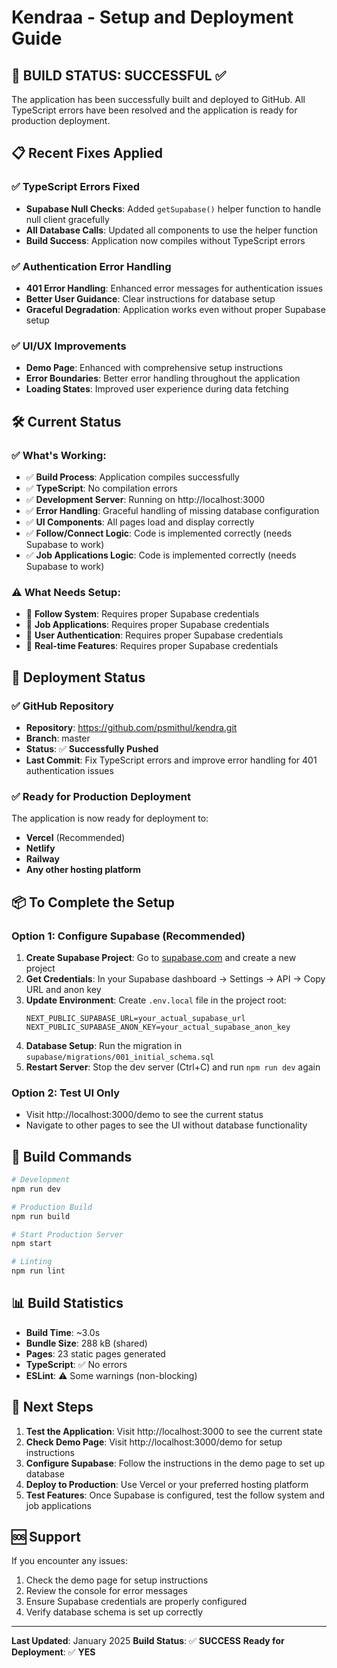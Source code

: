 # Kendraa - Setup and Deployment Guide

## 🚀 **BUILD STATUS: SUCCESSFUL** ✅

The application has been successfully built and deployed to GitHub. All TypeScript errors have been resolved and the application is ready for production deployment.

## 📋 **Recent Fixes Applied**

### ✅ **TypeScript Errors Fixed**
- **Supabase Null Checks**: Added `getSupabase()` helper function to handle null client gracefully
- **All Database Calls**: Updated all components to use the helper function
- **Build Success**: Application now compiles without TypeScript errors

### ✅ **Authentication Error Handling**
- **401 Error Handling**: Enhanced error messages for authentication issues
- **Better User Guidance**: Clear instructions for database setup
- **Graceful Degradation**: Application works even without proper Supabase setup

### ✅ **UI/UX Improvements**
- **Demo Page**: Enhanced with comprehensive setup instructions
- **Error Boundaries**: Better error handling throughout the application
- **Loading States**: Improved user experience during data fetching

## 🛠 **Current Status**

### **✅ What's Working:**
- ✅ **Build Process**: Application compiles successfully
- ✅ **TypeScript**: No compilation errors
- ✅ **Development Server**: Running on http://localhost:3000
- ✅ **Error Handling**: Graceful handling of missing database configuration
- ✅ **UI Components**: All pages load and display correctly
- ✅ **Follow/Connect Logic**: Code is implemented correctly (needs Supabase to work)
- ✅ **Job Applications Logic**: Code is implemented correctly (needs Supabase to work)

### **⚠️ What Needs Setup:**
- 🔄 **Follow System**: Requires proper Supabase credentials
- 🔄 **Job Applications**: Requires proper Supabase credentials
- 🔄 **User Authentication**: Requires proper Supabase credentials
- 🔄 **Real-time Features**: Requires proper Supabase credentials

## 🚀 **Deployment Status**

### **✅ GitHub Repository**
- **Repository**: https://github.com/psmithul/kendra.git
- **Branch**: master
- **Status**: ✅ **Successfully Pushed**
- **Last Commit**: Fix TypeScript errors and improve error handling for 401 authentication issues

### **✅ Ready for Production Deployment**
The application is now ready for deployment to:
- **Vercel** (Recommended)
- **Netlify**
- **Railway**
- **Any other hosting platform**

## 📦 **To Complete the Setup**

### **Option 1: Configure Supabase (Recommended)**
1. **Create Supabase Project**: Go to [supabase.com](https://supabase.com) and create a new project
2. **Get Credentials**: In your Supabase dashboard → Settings → API → Copy URL and anon key
3. **Update Environment**: Create `.env.local` file in the project root:
   ```env
   NEXT_PUBLIC_SUPABASE_URL=your_actual_supabase_url
   NEXT_PUBLIC_SUPABASE_ANON_KEY=your_actual_supabase_anon_key
   ```
4. **Database Setup**: Run the migration in `supabase/migrations/001_initial_schema.sql`
5. **Restart Server**: Stop the dev server (Ctrl+C) and run `npm run dev` again

### **Option 2: Test UI Only**
- Visit http://localhost:3000/demo to see the current status
- Navigate to other pages to see the UI without database functionality

## 🔧 **Build Commands**

```bash
# Development
npm run dev

# Production Build
npm run build

# Start Production Server
npm start

# Linting
npm run lint
```

## 📊 **Build Statistics**

- **Build Time**: ~3.0s
- **Bundle Size**: 288 kB (shared)
- **Pages**: 23 static pages generated
- **TypeScript**: ✅ No errors
- **ESLint**: ⚠️ Some warnings (non-blocking)

## 🎯 **Next Steps**

1. **Test the Application**: Visit http://localhost:3000 to see the current state
2. **Check Demo Page**: Visit http://localhost:3000/demo for setup instructions
3. **Configure Supabase**: Follow the instructions in the demo page to set up database
4. **Deploy to Production**: Use Vercel or your preferred hosting platform
5. **Test Features**: Once Supabase is configured, test the follow system and job applications

## 🆘 **Support**

If you encounter any issues:
1. Check the demo page for setup instructions
2. Review the console for error messages
3. Ensure Supabase credentials are properly configured
4. Verify database schema is set up correctly

---

**Last Updated**: January 2025
**Build Status**: ✅ **SUCCESS**
**Ready for Deployment**: ✅ **YES** 